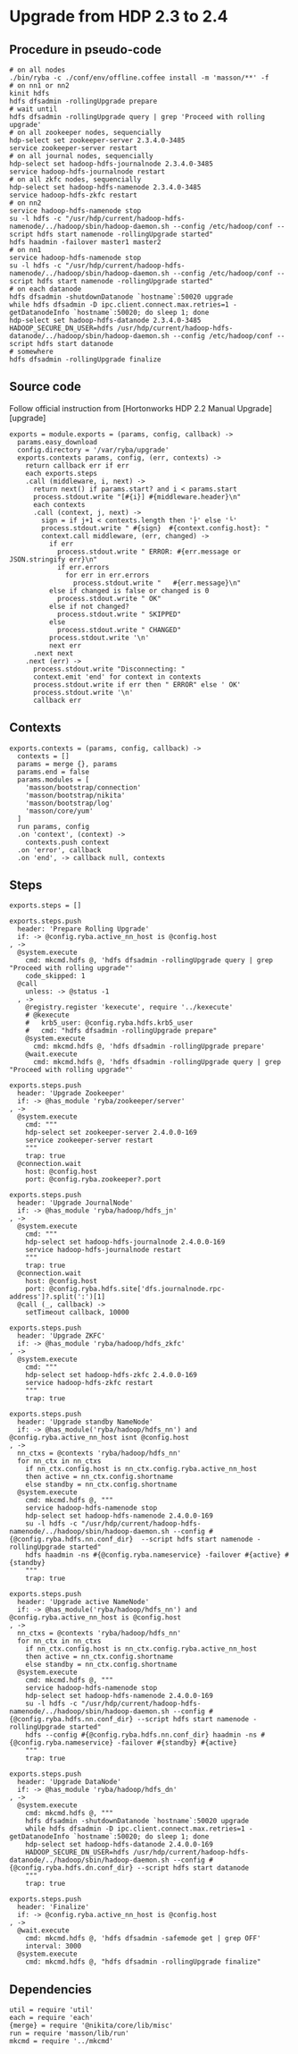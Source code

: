 
# Upgrade from HDP 2.3 to 2.4

## Procedure in pseudo-code

```
# on all nodes
./bin/ryba -c ./conf/env/offline.coffee install -m 'masson/**' -f
# on nn1 or nn2
kinit hdfs
hdfs dfsadmin -rollingUpgrade prepare
# wait until
hdfs dfsadmin -rollingUpgrade query | grep 'Proceed with rolling upgrade'
# on all zookeeper nodes, sequencially
hdp-select set zookeeper-server 2.3.4.0-3485
service zookeeper-server restart
# on all journal nodes, sequencially
hdp-select set hadoop-hdfs-journalnode 2.3.4.0-3485
service hadoop-hdfs-journalnode restart
# on all zkfc nodes, sequencially
hdp-select set hadoop-hdfs-namenode 2.3.4.0-3485
service hadoop-hdfs-zkfc restart
# on nn2
service hadoop-hdfs-namenode stop
su -l hdfs -c "/usr/hdp/current/hadoop-hdfs-namenode/../hadoop/sbin/hadoop-daemon.sh --config /etc/hadoop/conf --script hdfs start namenode -rollingUpgrade started"
hdfs haadmin -failover master1 master2
# on nn1
service hadoop-hdfs-namenode stop
su -l hdfs -c "/usr/hdp/current/hadoop-hdfs-namenode/../hadoop/sbin/hadoop-daemon.sh --config /etc/hadoop/conf --script hdfs start namenode -rollingUpgrade started"
# on each datanode
hdfs dfsadmin -shutdownDatanode `hostname`:50020 upgrade
while hdfs dfsadmin -D ipc.client.connect.max.retries=1 -getDatanodeInfo `hostname`:50020; do sleep 1; done
hdp-select set hadoop-hdfs-datanode 2.3.4.0-3485
HADOOP_SECURE_DN_USER=hdfs /usr/hdp/current/hadoop-hdfs-datanode/../hadoop/sbin/hadoop-daemon.sh --config /etc/hadoop/conf --script hdfs start datanode
# somewhere
hdfs dfsadmin -rollingUpgrade finalize
```

## Source code

Follow official instruction from [Hortonworks HDP 2.2 Manual Upgrade][upgrade]

    exports = module.exports = (params, config, callback) ->
      params.easy_download
      config.directory = '/var/ryba/upgrade'
      exports.contexts params, config, (err, contexts) ->
        return callback err if err
        each exports.steps
        .call (middleware, i, next) ->
          return next() if params.start? and i < params.start
          process.stdout.write "[#{i}] #{middleware.header}\n"
          each contexts
          .call (context, j, next) ->
            sign = if j+1 < contexts.length then '├' else '└'
            process.stdout.write " #{sign}  #{context.config.host}: "
            context.call middleware, (err, changed) ->
              if err
                process.stdout.write " ERROR: #{err.message or JSON.stringify err}\n"
                if err.errors
                  for err in err.errors
                    process.stdout.write "   #{err.message}\n"
              else if changed is false or changed is 0
                process.stdout.write " OK"
              else if not changed?
                process.stdout.write " SKIPPED"
              else
                process.stdout.write " CHANGED"
              process.stdout.write '\n'
              next err
          .next next
        .next (err) ->
          process.stdout.write "Disconnecting: "
          context.emit 'end' for context in contexts
          process.stdout.write if err then " ERROR" else ' OK'
          process.stdout.write '\n'
          callback err

## Contexts

    exports.contexts = (params, config, callback) ->
      contexts = []
      params = merge {}, params
      params.end = false
      params.modules = [
        'masson/bootstrap/connection'
        'masson/bootstrap/nikita'
        'masson/bootstrap/log'
        'masson/core/yum'
      ]
      run params, config
      .on 'context', (context) ->
        contexts.push context
      .on 'error', callback
      .on 'end', -> callback null, contexts

## Steps

    exports.steps = []

    exports.steps.push
      header: 'Prepare Rolling Upgrade'
      if: -> @config.ryba.active_nn_host is @config.host
    , ->
      @system.execute
        cmd: mkcmd.hdfs @, 'hdfs dfsadmin -rollingUpgrade query | grep "Proceed with rolling upgrade"'
        code_skipped: 1
      @call
        unless: -> @status -1
      , ->
        @registry.register 'kexecute', require '../kexecute'
        # @kexecute
        #   krb5_user: @config.ryba.hdfs.krb5_user
        #   cmd: "hdfs dfsadmin -rollingUpgrade prepare"
        @system.execute
          cmd: mkcmd.hdfs @, 'hdfs dfsadmin -rollingUpgrade prepare'
        @wait.execute
          cmd: mkcmd.hdfs @, 'hdfs dfsadmin -rollingUpgrade query | grep "Proceed with rolling upgrade"'

    exports.steps.push
      header: 'Upgrade Zookeeper'
      if: -> @has_module 'ryba/zookeeper/server'
    , ->
      @system.execute
        cmd: """
        hdp-select set zookeeper-server 2.4.0.0-169
        service zookeeper-server restart
        """
        trap: true
      @connection.wait
        host: @config.host
        port: @config.ryba.zookeeper?.port

    exports.steps.push
      header: 'Upgrade JournalNode'
      if: -> @has_module 'ryba/hadoop/hdfs_jn'
    , ->
      @system.execute
        cmd: """
        hdp-select set hadoop-hdfs-journalnode 2.4.0.0-169
        service hadoop-hdfs-journalnode restart
        """
        trap: true
      @connection.wait
        host: @config.host
        port: @config.ryba.hdfs.site['dfs.journalnode.rpc-address']?.split(':')[1]
      @call (_, callback) ->
        setTimeout callback, 10000

    exports.steps.push
      header: 'Upgrade ZKFC'
      if: -> @has_module 'ryba/hadoop/hdfs_zkfc'
    , ->
      @system.execute
        cmd: """
        hdp-select set hadoop-hdfs-zkfc 2.4.0.0-169
        service hadoop-hdfs-zkfc restart
        """
        trap: true

    exports.steps.push
      header: 'Upgrade standby NameNode'
      if: -> @has_module('ryba/hadoop/hdfs_nn') and @config.ryba.active_nn_host isnt @config.host
    , ->
      nn_ctxs = @contexts 'ryba/hadoop/hdfs_nn'
      for nn_ctx in nn_ctxs
        if nn_ctx.config.host is nn_ctx.config.ryba.active_nn_host
        then active = nn_ctx.config.shortname
        else standby = nn_ctx.config.shortname
      @system.execute
        cmd: mkcmd.hdfs @, """
        service hadoop-hdfs-namenode stop
        hdp-select set hadoop-hdfs-namenode 2.4.0.0-169
        su -l hdfs -c "/usr/hdp/current/hadoop-hdfs-namenode/../hadoop/sbin/hadoop-daemon.sh --config #{@config.ryba.hdfs.nn.conf_dir}  --script hdfs start namenode -rollingUpgrade started"
        hdfs haadmin -ns #{@config.ryba.nameservice} -failover #{active} #{standby}
        """
        trap: true

    exports.steps.push
      header: 'Upgrade active NameNode'
      if: -> @has_module('ryba/hadoop/hdfs_nn') and @config.ryba.active_nn_host is @config.host
    , ->
      nn_ctxs = @contexts 'ryba/hadoop/hdfs_nn'
      for nn_ctx in nn_ctxs
        if nn_ctx.config.host is nn_ctx.config.ryba.active_nn_host
        then active = nn_ctx.config.shortname
        else standby = nn_ctx.config.shortname
      @system.execute
        cmd: mkcmd.hdfs @, """
        service hadoop-hdfs-namenode stop
        hdp-select set hadoop-hdfs-namenode 2.4.0.0-169
        su -l hdfs -c "/usr/hdp/current/hadoop-hdfs-namenode/../hadoop/sbin/hadoop-daemon.sh --config #{@config.ryba.hdfs.nn.conf_dir} --script hdfs start namenode -rollingUpgrade started"
        hdfs --config #{@config.ryba.hdfs.nn.conf_dir} haadmin -ns #{@config.ryba.nameservice} -failover #{standby} #{active}
        """
        trap: true

    exports.steps.push
      header: 'Upgrade DataNode'
      if: -> @has_module 'ryba/hadoop/hdfs_dn'
    , ->
      @system.execute
        cmd: mkcmd.hdfs @, """
        hdfs dfsadmin -shutdownDatanode `hostname`:50020 upgrade
        while hdfs dfsadmin -D ipc.client.connect.max.retries=1 -getDatanodeInfo `hostname`:50020; do sleep 1; done
        hdp-select set hadoop-hdfs-datanode 2.4.0.0-169
        HADOOP_SECURE_DN_USER=hdfs /usr/hdp/current/hadoop-hdfs-datanode/../hadoop/sbin/hadoop-daemon.sh --config #{@config.ryba.hdfs.dn.conf_dir} --script hdfs start datanode
        """
        trap: true

    exports.steps.push
      header: 'Finalize'
      if: -> @config.ryba.active_nn_host is @config.host
    , ->
      @wait.execute
        cmd: mkcmd.hdfs @, 'hdfs dfsadmin -safemode get | grep OFF'
        interval: 3000
      @system.execute
        cmd: mkcmd.hdfs @, "hdfs dfsadmin -rollingUpgrade finalize"

## Dependencies

    util = require 'util'
    each = require 'each'
    {merge} = require '@nikita/core/lib/misc'
    run = require 'masson/lib/run'
    mkcmd = require '../mkcmd'
